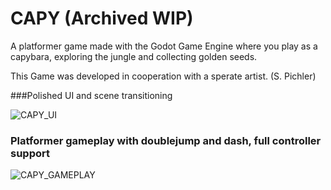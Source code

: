 # CAPY (Archived WIP)
A platformer game made with the Godot Game Engine where you play as a capybara, exploring the jungle and collecting golden seeds.

This Game was developed in cooperation with a sperate artist. (S. Pichler)

###Polished UI and scene transitioning

![CAPY_UI](\readme_resources\CAPY_UI.gif)

### Platformer gameplay with doublejump and dash, full controller support

![CAPY_GAMEPLAY](\readme_resources\CAPY_GAMEPLAY.gif)

